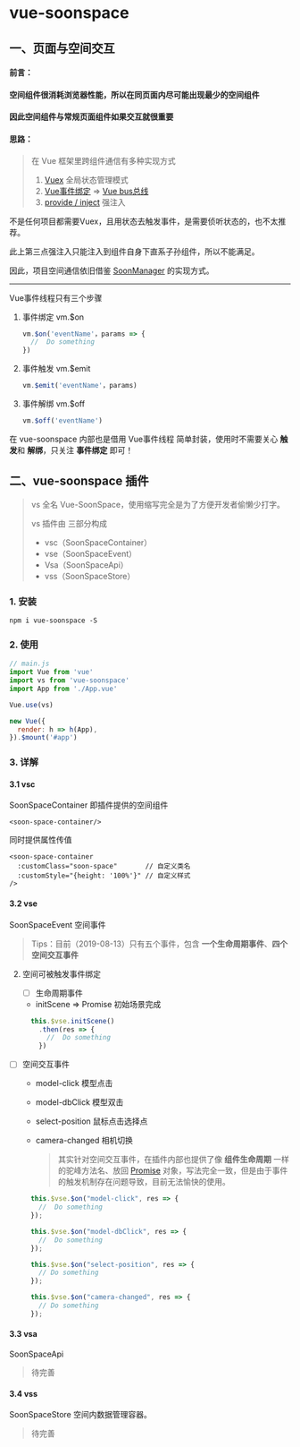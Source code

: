 # vue-soonspace

## 一、页面与空间交互

#### 前言：

#### 	空间组件很消耗浏览器性能，所以在同页面内尽可能出现最少的空间组件

#### 	因此空间组件与常规页面组件如果交互就很重要



#### 思路：

> 在 Vue 框架里跨组件通信有多种实现方式
>
>  1.  [Vuex](https://vuex.vuejs.org/) 全局状态管理模式
>  2.  [Vue事件绑定](https://cn.vuejs.org/v2/api/#vm-on) => [Vue bus总线](https://www.cnblogs.com/fanlinqiang/p/7756566.html)
>  3.   [provide / inject](https://cn.vuejs.org/v2/api/#provide-inject) 强注入



不是任何项目都需要Vuex，且用状态去触发事件，是需要侦听状态的，也不太推荐。

此上第三点强注入只能注入到组件自身下直系子孙组件，所以不能满足。

因此，项目空间通信依旧借鉴 [SoonManager](http://www.xwbuilders.com:9011/) 的实现方式。

------

Vue事件线程只有三个步骤

1. 事件绑定 vm.$on

   ```javascript
   vm.$on('eventName'，params => {
     //  Do something
   })
   ```

2. 事件触发 vm.$emit

   ```javascript
   vm.$emit('eventName'，params)
   ```

3. 事件解绑 vm.$off

   ```javascript
   vm.$off('eventName')
   
   ```



在 vue-soonspace 内部也是借用 Vue事件线程 简单封装，使用时不需要关心 **触发**和 **解绑**，只关注 **事件绑定** 即可！



## 二、vue-soonspace 插件

> vs 全名 Vue-SoonSpace，使用缩写完全是为了方便开发者偷懒少打字。
>
> vs 插件由 三部分构成
>
> - vsc（SoonSpaceContainer）
> - vse（SoonSpaceEvent）
> - Vsa（SoonSpaceApi）
> - vss（SoonSpaceStore）



### 1. 安装

```shell
npm i vue-soonspace -S
```



### 2. 使用

```javascript
// main.js
import Vue from 'vue'
import vs from 'vue-soonspace'
import App from './App.vue'

Vue.use(vs)

new Vue({
  render: h => h(App),
}).$mount('#app')

```



### 3. 详解

#### 3.1 vsc

SoonSpaceContainer 即插件提供的空间组件

```vue
<soon-space-container/>
```

同时提供属性传值

```vue
<soon-space-container 
  :customClass="soon-space"       // 自定义类名
  :customStyle="{height: '100%'}" // 自定义样式
/>
```

#### 3.2 vse

SoonSpaceEvent 空间事件

> Tips：目前（2019-08-13）只有五个事件，包含 **一个生命周期事件**、**四个空间交互事件**

2. 空间可被触发事件绑定

   - [ ] 生命周期事件

   - initScene  =>   Promise        初始场景完成

    ```javascript
      this.$vse.initScene()
        .then(res => {
          //  Do something
        })
    ```
   
- [ ] 空间交互事件
   
   - model-click          模型点击
   
   - model-dbClick     模型双击
   
   - select-position     鼠标点击选择点
   
   - camera-changed  相机切换
   
     > 其实针对空间交互事件，在插件内部也提供了像 **组件生命周期** 一样的驼峰方法名、放回 [Promise](http://es6.ruanyifeng.com/#docs/promise) 对象，写法完全一致，但是由于事件的触发机制存在问题导致，目前无法愉快的使用。
   
    ```javascript
      this.$vse.$on("model-click", res => {
      	//  Do something
      });

      this.$vse.$on("model-dbClick", res => {
      	//  Do something
      });

      this.$vse.$on("select-position", res => {
  	    // Do something
      });
  
      this.$vse.$on("camera-changed", res => {
  	    // Do something
      });
    ```
   

#### 3.3 vsa

SoonSpaceApi 

> 待完善

#### 3.4 vss

SoonSpaceStore 空间内数据管理容器。

> 待完善